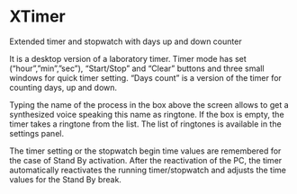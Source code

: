 # XTimer
Extended timer and stopwatch with days up and down counter

It is a desktop version of a laboratory timer. Timer mode has set (“hour”,”min”,”sec”), “Start/Stop” and “Clear” buttons and three small windows for quick timer setting. “Days count” is a version of the timer for counting days, up and down.

Typing the name of the process in the box above the screen allows to get a synthesized voice speaking this name as ringtone. If the box is empty, the timer takes a ringtone from the list. The list of ringtones is available in the settings panel.

The timer setting or the stopwatch begin time values are remembered for the case of Stand By activation. After the reactivation of the PC, the timer automatically reactivates the running timer/stopwatch and adjusts the time values for the Stand By break.
